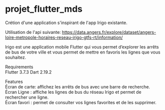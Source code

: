 # projet_flutter_mds

Crétion d'une application s'inspirant de l'app Irigo existante.


Utilisation de l'api suivante: https://data.angers.fr/explore/dataset/angers-loire-metropole-horaires-reseau-irigo-gtfs-rt/information/


Irigo est une application mobile Flutter qui vous permet d’explorer les arrêts de bus de votre ville et vous permet de mettre en favoris les lignes que vous souhaitez.


Requirements</br>
Flutter 3.7.3
Dart 2.19.2


Features</br>
Écran de carte: affichez les arrêts de bus avec une barre de recherche.</br>
Écran Ligne : affiche les lignes de bus du réseau Irigo et permet de rechercher une ligne.</br>
Écran favori : permet de consulter vos lignes favorites et de les supprimer.</br>



